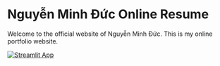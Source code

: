 # Nguyễn Minh Đức Online Resume

Welcome to the official website of Nguyễn Minh Đức. This is my online portfolio website.

[![Streamlit App](https://static.streamlit.io/badges/streamlit_badge_black_white.svg)](https://minhduc.streamlit.app/)

